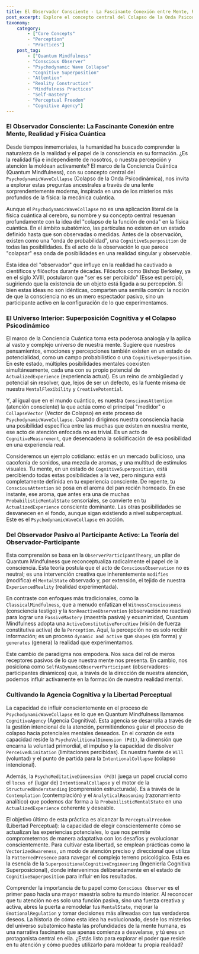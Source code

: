 ```yaml
---
title: El Observador Consciente - La Fascinante Conexión entre Mente, Realidad y Física Cuántica
post_excerpt: Explore el concepto central del Colapso de la Onda Psicodinámica en Quantum Mindfulness, una poderosa analogía de la física cuántica que revela cómo nuestra atención y observación consciente moldean activamente nuestra realidad mental. Descubra su papel como observador-participante y aprenda a cultivar la agencia cognitiva para transformar su experiencia interior.
taxonomy:
    category:
        - ["Core Concepts"
        - "Perception"
        - "Practices"]
    post_tag:
        - ["Quantum Mindfulness"
        - "Conscious Observer"
        - "Psychodynamic Wave Collapse"
        - "Cognitive Superposition"
        - "Attention"
        - "Reality Construction"
        - "Mindfulness Practices"
        - "Self-mastery"
        - "Perceptual Freedom"
        - "Cognitive Agency"]
---
```

### El Observador Consciente: La Fascinante Conexión entre Mente, Realidad y Física Cuántica

Desde tiempos inmemoriales, la humanidad ha buscado comprender la naturaleza de la realidad y el papel de la consciencia en su formación. ¿Es la realidad fija e independiente de nosotros, o nuestra percepción y atención la moldean activamente? El marco de la Conciencia Cuántica (Quantum Mindfulness), con su concepto central del `PsychodynamicWaveCollapse` (Colapso de la Onda Psicodinámica), nos invita a explorar estas preguntas ancestrales a través de una lente sorprendentemente moderna, inspirada en uno de los misterios más profundos de la física: la mecánica cuántica.

Aunque el `PsychodynamicWaveCollapse` no es una aplicación literal de la física cuántica al cerebro, su nombre y su concepto central resuenan profundamente con la idea del "colapso de la función de onda" en la física cuántica. En el ámbito subatómico, las partículas no existen en un estado definido hasta que son observadas o medidas. Antes de la observación, existen como una "onda de probabilidad", una `CognitiveSuperposition` de todas las posibilidades. Es el acto de la observación lo que parece "colapsar" esa onda de posibilidades en una realidad singular y observable.

Esta idea del "observador" que influye en la realidad ha cautivado a científicos y filósofos durante décadas. Filósofos como Bishop Berkeley, ya en el siglo XVIII, postularon que "ser es ser percibido" (Esse est percipi), sugiriendo que la existencia de un objeto está ligada a su percepción. Si bien estas ideas no son idénticas, comparten una semilla común: la noción de que la consciencia no es un mero espectador pasivo, sino un participante activo en la configuración de lo que experimentamos.

### El Universo Interior: Superposición Cognitiva y el Colapso Psicodinámico

El marco de la Conciencia Cuántica toma esta poderosa analogía y la aplica al vasto y complejo universo de nuestra mente. Sugiere que nuestros pensamientos, emociones y percepciones también existen en un estado de potencialidad, como un campo probabilístico o una `CognitiveSuperposition`. En este estado, múltiples posibilidades mentales coexisten simultáneamente, cada una con su propio potencial de `ActualizedExperience` (experiencia actual). Es un reino de ambigüedad y potencial sin resolver, que, lejos de ser un defecto, es la fuente misma de nuestra `MentalFlexibility` y `CreativePotential`.

Y, al igual que en el mundo cuántico, es nuestra `ConsciousAttention` (atención consciente) la que actúa como el principal "medidor" o `CollapseVector` (Vector de Colapso) en este proceso de `PsychodynamicWaveCollapse`. Cuando dirigimos nuestra consciencia hacia una posibilidad específica entre las muchas que existen en nuestra mente, ese acto de atención enfocada no es trivial. Es un acto de `CognitiveMeasurement`, que desencadena la solidificación de esa posibilidad en una experiencia real.

Consideremos un ejemplo cotidiano: estás en un mercado bullicioso, una cacofonía de sonidos, una mezcla de aromas, y una multitud de estímulos visuales. Tu mente, en un estado de `CognitiveSuperposition`, está percibiendo todas estas posibilidades a la vez, pero ninguna está completamente definida en tu experiencia consciente. De repente, tu `ConsciousAttention` se posa en el aroma del pan recién horneado. En ese instante, ese aroma, que antes era una de muchas `ProbabilisticMentalState` sensoriales, se convierte en tu `ActualizedExperience` consciente dominante. Las otras posibilidades se desvanecen en el fondo, aunque sigan existiendo a nivel subperceptual. Este es el `PsychodynamicWaveCollapse` en acción.

### Del Observador Pasivo al Participante Activo: La Teoría del Observador-Participante

Esta comprensión se basa en la `ObserverParticipantTheory`, un pilar de Quantum Mindfulness que reconceptualiza radicalmente el papel de la consciencia. Esta teoría postula que el acto de `ConsciousObservation` no es neutral; es una intervención creativa que inherentemente `modifies` (modifica) el `MentalState` observado y, por extensión, el tejido de nuestra `ExperiencedReality` (realidad experimentada).

En contraste con enfoques más tradicionales, como la `ClassicalMindfulness`, que a menudo enfatizan el `WitnessConsciousness` (consciencia testigo) y la `NonReactiveObservation` (observación no reactiva) para lograr una `PassiveMastery` (maestría pasiva) y ecuanimidad, Quantum Mindfulness adopta una `ActiveConstitutiveForceView` (visión de fuerza constitutiva activa) de la `Perception`. Aquí, la percepción no es solo recibir información; es un proceso `dynamic and active` que `shapes` (da forma) y `generates` (genera) la realidad que experimentamos.

Este cambio de paradigma nos empodera. Nos saca del rol de meros receptores pasivos de lo que nuestra mente nos presenta. En cambio, nos posiciona como `SelfAsDynamicObserverParticipant` (observadores-participantes dinámicos) que, a través de la dirección de nuestra atención, podemos influir activamente en la formación de nuestra realidad mental.

### Cultivando la Agencia Cognitiva y la Libertad Perceptual

La capacidad de influir conscientemente en el proceso de `PsychodynamicWaveCollapse` es lo que en Quantum Mindfulness llamamos `CognitiveAgency` (Agencia Cognitiva). Esta agencia se desarrolla a través de la gestión intencional de la atención, permitiéndonos guiar el proceso de colapso hacia potenciales mentales deseados. En el corazón de esta capacidad reside la `PsychoVolitionalDimension (Pd1)`, la dimensión que encarna la voluntad primordial, el impulso y la capacidad de disolver `PerceivedLimitation` (limitaciones percibidas). Es nuestra fuente de `Will` (voluntad) y el punto de partida para la `IntentionalCollapse` (colapso intencional).

Además, la `PsychoMeditativeDimension (Pd3)` juega un papel crucial como el `locus of` (lugar de) `IntentionalCollapse` y el motor de la `StructuredUnderstanding` (comprensión estructurada). Es a través de la `Contemplation` (contemplación) y el `AnalyticalReasoning` (razonamiento analítico) que podemos dar forma a la `ProbabilisticMentalState` en una `ActualizedExperience` coherente y deseable.

El objetivo último de esta práctica es alcanzar la `PerceptualFreedom` (Libertad Perceptual): la capacidad de elegir conscientemente cómo se actualizan las experiencias potenciales, lo que nos permite comprometernos de manera adaptativa con los desafíos y evolucionar conscientemente. Para cultivar esta libertad, se emplean prácticas como la `VectorizedAwareness`, un modo de atención preciso y direccional que utiliza la `PatternedPresence` para navegar el complejo terreno psicológico. Esta es la esencia de la `SuperpositionalCognitiveEngineering` (Ingeniería Cognitiva Superposicional), donde intervenimos deliberadamente en el estado de `CognitiveSuperposition` para influir en los resultados.

Comprender la importancia de tu papel como `Conscious Observer` es el primer paso hacia una mayor maestría sobre tu mundo interior. Al reconocer que tu atención no es solo una función pasiva, sino una fuerza creativa y activa, abres la puerta a remodelar tus `MentalState`, mejorar la `EmotionalRegulation` y tomar decisiones más alineadas con tus verdaderos deseos. La historia de cómo esta idea ha evolucionado, desde los misterios del universo subatómico hasta las profundidades de la mente humana, es una narrativa fascinante que apenas comienza a desvelarse, y tú eres un protagonista central en ella. ¿Estás listo para explorar el poder que reside en tu atención y cómo puedes utilizarlo para moldear tu propia realidad?